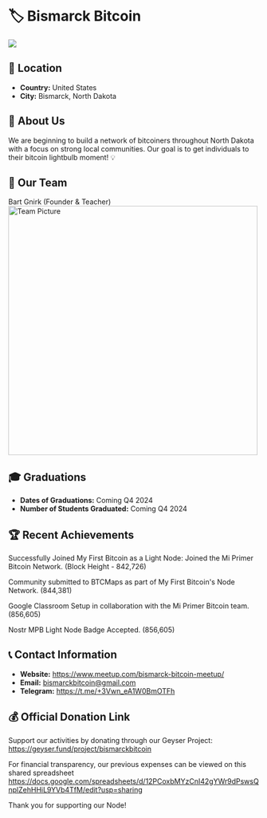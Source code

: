# 🏷️ Bismarck Bitcoin
<img src="https://github.com/MyFirstBitcoin/Light-Node-Directory/blob/main/United%20States%20--%20Bismarck%20Bitcoin/Bismark-Bitcoin-Logo_horizontal%20dark%20bg%20slogan.png"> <!-- 1 picture maximum -->

## 📍 Location
- **Country:** United States
- **City:** Bismarck, North Dakota

## 📖 About Us
We are beginning to build a network of bitcoiners throughout North Dakota with a focus on strong local communities. Our goal is to get individuals to their bitcoin lightbulb moment! 💡

## 👥 Our Team 
Bart Gnirk (Founder & Teacher)
<img src="https://github.com/MyFirstBitcoin/Light-Node-Directory/blob/8c72f910318e080eed76781c9e47e728ea83ae5e/United%20States%20--%20Bismarck%20Bitcoin/Bart_Bitcoin_Diploma_1.jpg" width="500" alt="Team Picture"> <!-- 1 picture maximum -->

## 🎓 Graduations
- **Dates of Graduations:** Coming Q4 2024
- **Number of Students Graduated:** Coming Q4 2024

## 🏆 Recent Achievements
Successfully Joined My First Bitcoin as a Light Node: Joined the Mi Primer Bitcoin Network. (Block Height - 842,726)

Community submitted to BTCMaps as part of My First Bitcoin's Node Network. (844,381)

Google Classroom Setup in collaboration with the Mi Primer Bitcoin team. (856,605)

Nostr MPB Light Node Badge Accepted. (856,605)

## 📞 Contact Information
- **Website:** https://www.meetup.com/bismarck-bitcoin-meetup/
- **Email:** bismarckbitcoin@gmail.com
- **Telegram:** https://t.me/+3Vwn_eA1W0BmOTFh

## 💰 Official Donation Link
Support our activities by donating through our Geyser Project: https://geyser.fund/project/bismarckbitcoin

For financial transparency, our previous expenses can be viewed on this shared spreadsheet https://docs.google.com/spreadsheets/d/12PCoxbMYzCnI42gYWr9dPswsQnplZehHHiL9YVb4TfM/edit?usp=sharing

Thank you for supporting our Node!
